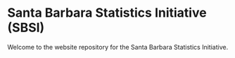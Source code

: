 # Santa Barbara Statistics Initiative (SBSI)

Welcome to the website repository for the Santa Barbara Statistics Initiative. 